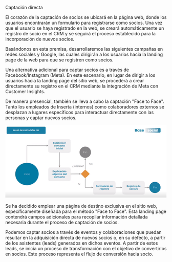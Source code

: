 Captación directa

El corazón de la captación de socios se ubicará en la página web, donde los usuarios encontrarán un formulario para registrarse como socios. Una vez que el usuario se haya registrado en la web, se creará automáticamente un registro de socio en el CRM y se seguirá el proceso establecido para la incorporación de nuevos socios.

Basándonos en esta premisa, desarrollaremos las siguientes campañas en redes sociales y Google, las cuales dirigirán a los usuarios hacia la landing page de la web para que se registren como socios.

Una alternativa adicional para captar socios es a través de Facebook/Instagram (Meta). En este escenario, en lugar de dirigir a los usuarios hacia la landing page del sitio web, se procederá a crear directamente su registro en el CRM mediante la integración de Meta con Customer Insights.

De manera presencial, también se lleva a cabo la captación "Face to Face". Tanto los empleados de Inserta (internos) como colaboradores externos se desplazan a lugares específicos para interactuar directamente con las personas y captar nuevos socios.

![image.png](/.attachments/image-69f77290-d12e-4cfa-9f9f-282cfb5f226f.png)

Se ha decidido emplear una página de destino exclusiva en el sitio web, específicamente diseñada para el método "Face to Face". Esta landing page contendrá campos adicionales para recopilar información detallada necesaria durante el proceso de captación de socios.

Podemos captar socios a través de eventos y colaboraciones que puedan resultar en la adquisición directa de nuevos socios o, en su defecto, a partir de los asistentes (leads) generados en dichos eventos. A partir de estos leads, se inicia un proceso de transformación con el objetivo de convertirlos en socios. Este proceso representa el flujo de conversión hacia socio.